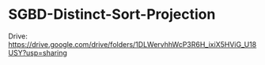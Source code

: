 # SGBD-Distinct-Sort-Projection

Drive: https://drive.google.com/drive/folders/1DLWervhhWcP3R6H_ixiX5HViG_U18USY?usp=sharing
